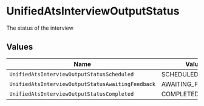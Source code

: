# UnifiedAtsInterviewOutputStatus

The status of the interview


## Values

| Name                                              | Value                                             |
| ------------------------------------------------- | ------------------------------------------------- |
| `UnifiedAtsInterviewOutputStatusScheduled`        | SCHEDULED                                         |
| `UnifiedAtsInterviewOutputStatusAwaitingFeedback` | AWAITING_FEEDBACK                                 |
| `UnifiedAtsInterviewOutputStatusCompleted`        | COMPLETED                                         |